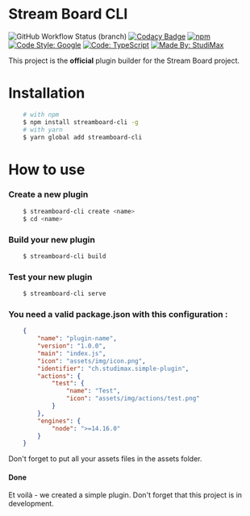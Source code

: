 # Stream Board CLI
![GitHub Workflow Status (branch)](https://img.shields.io/github/workflow/status/studimax/streamboard-cli/CodeQL)
[![Codacy Badge](https://api.codacy.com/project/badge/Grade/ba0fe6b62c2748babe7b6347f6f02c53)](https://app.codacy.com/gh/studimax/streamboard-cli?utm_source=github.com&utm_medium=referral&utm_content=studimax/streamboard-cli&utm_campaign=Badge_Grade_Settings)
[![npm](https://img.shields.io/npm/v/streamboard-cli)](https://www.npmjs.com/package/streamboard-cli)
[![Code Style: Google](https://img.shields.io/badge/code%20style-google-blueviolet.svg?logo=google&logoColor=white)](https://github.com/google/gts)
[![Code: TypeScript](https://img.shields.io/badge/made%20with-typescript-blue.svg?logo=typescript&logoColor=white)](https://github.com/microsoft/TypeScript)
[![Made By: StudiMax](https://img.shields.io/badge/made%20by-studimax-red.svg)](https://github.com/studimax)


This project is the **official** plugin builder for the Stream Board project.

# Installation
```bash
    # with npm
    $ npm install streamboard-cli -g
    # with yarn
    $ yarn global add streamboard-cli
```
# How to use
### Create a new plugin
```bash
    $ streamboard-cli create <name> 
    $ cd <name>
```
### Build your new plugin
```bash
    $ streamboard-cli build
```
### Test your new plugin
```bash
    $ streamboard-cli serve
```
### You need a valid package.json with this configuration :
```json
    {
        "name": "plugin-name",
        "version": "1.0.0",
        "main": "index.js",
        "icon": "assets/img/icon.png",
        "identifier": "ch.studimax.simple-plugin",
        "actions": {
            "test": {
                "name": "Test",
                "icon": "assets/img/actions/test.png"
            }
        },
        "engines": {
            "node": ">=14.16.0"
        }
    }
```
Don't forget to put all your assets files in the assets folder.

#### Done

Et voilà - we created a simple plugin. Don't forget that this project is in development.
